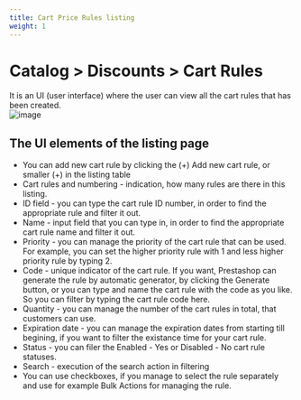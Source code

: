 ```yaml
---
title: Cart Price Rules listing
weight: 1
---
```


# Catalog > Discounts > Cart Rules
It is an UI (user interface) where the user can view all the cart rules that has been created.<br>
![image](static/img/cart-rules-listing.png)

## The UI elements of the listing page
- You can add new cart rule by clicking the (+) Add new cart rule, or smaller (+) in the listing table
- Cart rules and numbering - indication, how many rules are there in this listing.
- ID field - you can type the cart rule ID number, in order to find the appropriate rule and filter it out.
- Name - input field that you can type in, in order to find the appropriate cart rule name and filter it out.
- Priority - you can manage the priority of the cart rule that can be used. For example, you can set the higher priority rule with 1 and less higher priority rule by typing 2.
- Code - unique indicator of the cart rule. If you want, Prestashop can generate the rule by automatic generator, by clicking the Generate button, or you can type and name the cart rule with the code as you like. So you can filter by typing the cart rule code here.
- Quantity - you can manage the number of the cart rules in total, that customers can use.
- Expiration date - you can manage the expiration dates from starting till begining, if you want to filter the existance time for your cart rule.
- Status - you can filer the Enabled - Yes or Disabled - No cart rule statuses.
- Search - execution of the search action in filtering
- You can use checkboxes, if you manage to select the rule separately and use for example Bulk Actions for managing the rule.
